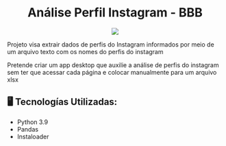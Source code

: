 <h1 align="center">Análise Perfil Instagram - BBB</h1>

<p align="center">
<img src="http://img.shields.io/static/v1?label=STATUS&message=EM%20DESENVOLVIMENTO&color=GREEN&style=for-the-badge"/>
</p>

<p>Projeto visa extrair dados de perfis do Instagram informados por meio de um arquivo texto com os nomes do perfis do instagram </p>
<p>Pretende criar um app desktop que auxilie a análise de perfis do instagram sem ter que acessar cada página e colocar manualmente para um arquivo xlsx </p>

## 🖥️ Tecnologías Utilizadas:

- Python 3.9</br>
- Pandas </br>
- Instaloader </br>
 
